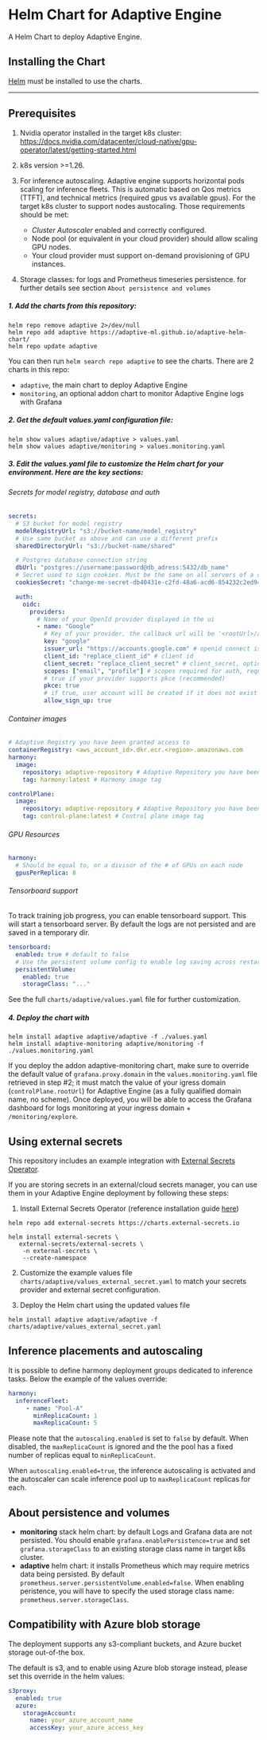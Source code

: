 # Helm Chart for Adaptive Engine

A Helm Chart to deploy Adaptive Engine.

## Installing the Chart

[Helm](https://helm.sh) must be installed to use the charts.

---

## Prerequisites

1. Nvidia operator installed in the target k8s cluster: <https://docs.nvidia.com/datacenter/cloud-native/gpu-operator/latest/getting-started.html>
2. k8s version >=1.26.

3. For inference autoscaling. Adaptive engine supports horizontal pods scaling for inference fleets. This is automatic based on Qos metrics (TTFT), and technical metrics (required gpus vs available gpus). For the target k8s cluster to support nodes austocaling. Those requirements should be met:
    - *Cluster Autoscaler* enabled and correctly configured.
    - Node pool (or equivalent in your cloud provider) should allow scaling GPU nodes.
    - Your cloud provider must support on-demand provisioning of GPU instances.

4. Storage classes: for logs and Prometheus timeseries persistence. for further details see section `About persistence and volumes`

##### 1. Add the charts from this repository:

```
helm repo remove adaptive 2>/dev/null
helm repo add adaptive https://adaptive-ml.github.io/adaptive-helm-chart/
helm repo update adaptive
```

You can then run `helm search repo adaptive` to see the charts.
There are 2 charts in this repo:

- `adaptive`, the main chart to deploy Adaptive Engine
- `monitoring`, an optional addon chart to monitor Adaptive Engine logs with Grafana

##### 2. Get the default values.yaml configuration file:

```
helm show values adaptive/adaptive > values.yaml
helm show values adaptive/monitoring > values.monitoring.yaml
```

##### 3. Edit the values.yaml file to customize the Helm chart for your environment. Here are the key sections:

###### Secrets for model registry, database and auth

```yaml
secrets:
  # S3 bucket for model registry
  modelRegistryUrl: "s3://bucket-name/model_registry"
  # Use same bucket as above and can use a different prefix
  sharedDirectoryUrl: "s3://bucket-name/shared"

  # Postgres database connection string
  dbUrl: "postgres://username:password@db_adress:5432/db_name"
  # Secret used to sign cookies. Must be the same on all servers of a cluster and >= 64 chars
  cookiesSecret: "change-me-secret-db40431e-c2fd-48a6-acd6-854232c2ed94-01dd4d01-dr7b-4315" # Must be >= 64 chars

  auth:
    oidc:
      providers:
        # Name of your OpenId provider displayed in the ui
        - name: "Google"
          # Key of your provider, the callback url will be '<rootUrl>/api/v1/auth/login/<key>/callback'
          key: "google"
          issuer_url: "https://accounts.google.com" # openid connect issuer url
          client_id: "replace_client_id" # client id
          client_secret: "replace_client_secret" # client_secret, optional
          scopes: ["email", "profile"] # scopes required for auth, requires email and profile
          # true if your provider supports pkce (recommended)
          pkce: true
          # if true, user account will be created if it does not exist
          allow_sign_up: true
```

###### Container images

```yaml
# Adaptive Registry you have been granted access to
containerRegistry: <aws_account_id>.dkr.ecr.<region>.amazonaws.com
harmony:
  image:
    repository: adaptive-repository # Adaptive Repository you have been granted access to
    tag: harmony:latest # Harmony image tag

controlPlane:
  image:
    repository: adaptive-repository # Adaptive Repository you have been granted access to
    tag: control-plane:latest # Control plane image tag
```

###### GPU Resources

```yaml
harmony:
  # Should be equal to, or a divisor of the # of GPUs on each node
  gpusPerReplica: 8
```

###### Tensorboard support

To track training job progress, you can enable tensorboard support.
This will start a tensorboard server. By default the logs are not persisted and are saved in a temporary dir.

```yaml
tensorboard:
  enabled: true # default to false
  # Use the persistent volume config to enable log saving across restarts
  persistentVolume:
    enabled: true
    storageClass: "..."
```

See the full `charts/adaptive/values.yaml` file for further customization.

##### 4. Deploy the chart with

```
helm install adaptive adaptive/adaptive -f ./values.yaml
helm install adaptive-monitoring adaptive/monitoring -f ./values.monitoring.yaml
```

If you deploy the addon adaptive-monitoring chart, make sure to override the default value of `grafana.proxy.domain` in the `values.monitoring.yaml` file retrieved in step #2; it must match the value of your igress domain (`controlPlane.rootUrl`) for Adaptive Engine
(as a fully qualified domain name, no scheme). Once deployed, you will be able to access the Grafana dashboard for logs monitoring at your ingress domain + `/monitoring/explore`.

## Using external secrets

This repository includes an example integration with [External Secrets Operator](https://external-secrets.io/latest/).

If you are storing secrets in an external/cloud secrets manager, you can use them in your Adaptive Engine deployment by following these steps:

1. Install External Secrets Operator (reference installation guide [here](https://external-secrets.io/latest/introduction/getting-started/))

```
helm repo add external-secrets https://charts.external-secrets.io

helm install external-secrets \
   external-secrets/external-secrets \
    -n external-secrets \
    --create-namespace
```

2. Customize the example values file `charts/adaptive/values_external_secret.yaml` to match your secrets provider and external secret configuration.

3. Deploy the Helm chart using the updated values file

```
helm install adaptive adaptive/adaptive -f charts/adaptive/values_external_secret.yaml
```

## Inference placements and autoscaling

It is possible to define harmony deployment groups dedicated to inference tasks. Below the example of the values override:

```yaml
harmony:
  inferenceFleet:
     - name: "Pool-A"
       minReplicaCount: 1
       maxReplicaCount: 5
```

Please note that the `autoscaling.enabled` is set to `false` by default. When disabled, the `maxReplicaCount` is ignored and the the pool has a fixed number of replicas equal to `minReplicaCount`.

When `autoscaling.enabled=true`, the inference autoscaling is activated and the autoscaler can scale inference pool up to `maxReplicaCount` replicas for each.

## About persistence and volumes

- **monitoring** stack helm chart: by default Logs and Grafana data are not persisted. You should enable `grafana.enablePersistence=true` and set `grafana.storageClass` to an existing storage class name in target k8s cluster.
- **adaptive** helm chart: it installs Prometheus which may require metrics data being persisted. By default `prometheus.server.persistentVolume.enabled=false`. When enabling peristence, you will have to specify the used storage class name: `prometheus.server.storageClass`.

## Compatibility with Azure blob storage

The deployment supports any s3-compliant buckets, and Azure bucket storage out-of-the box.

The default is s3, and to enable using Azure blob storage instead, please set this override in the helm values:

```yaml
s3proxy:
  enabled: true
  azure:
    storageAccount:
      name: your_azure_account_name
      accessKey: your_azure_access_key
```
